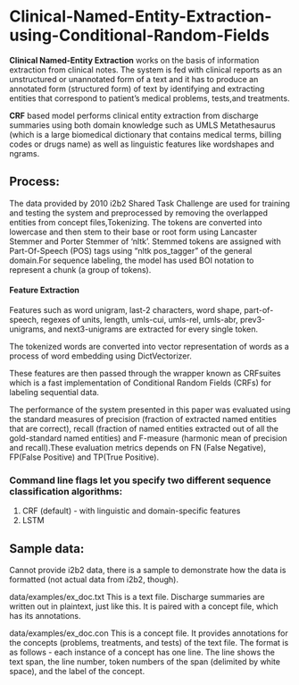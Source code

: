 # Clinical-Named-Entity-Extraction-using-Conditional-Random-Fields

**Clinical Named-Entity Extraction** works on the basis of information extraction from clinical notes. The system is fed with clinical reports as an unstructured or unannotated form of a text and it has to produce an annotated form (structured form) of text by identifying and extracting entities that correspond to patient’s medical problems, tests,and treatments.

**CRF** based model performs clinical entity extraction from discharge summaries using both domain knowledge such as UMLS Metathesaurus (which is a large biomedical dictionary that contains medical terms, billing codes or drugs name) as well as linguistic features like wordshapes and ngrams.

## Process:
The data provided by 2010 i2b2 Shared Task Challenge are used for training and testing the system and preprocessed by removing the overlapped entities from concept files,Tokenizing. The tokens are converted into lowercase and then stem to their base or root form using Lancaster Stemmer and Porter Stemmer of ‘nltk’. Stemmed tokens are assigned with Part-Of-Speech (POS) tags using “nltk pos_tagger” of the general domain.For sequence labeling, the model has used BOI notation to represent a chunk (a group of tokens).

#### Feature Extraction
Features such as word unigram, last-2 characters, word shape, part-of-speech, regexes of units, length, umls-cui, umls-rel, umls-abr, prev3-unigrams, and next3-unigrams are extracted for every single token.

The tokenized words are converted into vector representation of words as a process of word embedding using DictVectorizer.

These features are then passed through the wrapper known as CRFsuites which is a fast implementation of Conditional Random Fields (CRFs) for labeling sequential data.

The performance of the system presented in this paper was evaluated using the standard measures of precision (fraction of extracted named
entities that are correct), recall (fraction of named entities extracted out of all the gold-standard named entities) and F-measure (harmonic mean of precision and recall).These evaluation metrics depends on FN (False Negative), FP(False Positive) and TP(True Positive).

### Command line flags let you specify two different sequence classification algorithms:
  1. CRF (default) - with linguistic and domain-specific features
  2. LSTM
  
## Sample data:
 
Cannot provide i2b2 data, there is a sample to demonstrate how the data is formatted (not actual data from i2b2, though).

data/examples/ex_doc.txt
This is a text file. Discharge summaries are written out in plaintext, just like this. It is paired with a concept file, which has its annotations.

data/examples/ex_doc.con
This is a concept file. It provides annotations for the concepts (problems, treatments, and tests) of the text file. The format is as follows - each instance of a concept has one line. The line shows the text span, the line number, token numbers of the span (delimited by white space), and the label of the concept.
